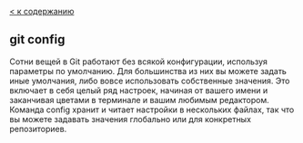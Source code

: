 [< к содержанию](./readme.md)

## git config

Сотни вещей в Git работают без всякой конфигурации, используя параметры по умолчанию. Для большинства из них вы можете задать иные умолчания, либо вовсе использовать собственные значения. Это включает в себя целый ряд настроек, начиная от вашего имени и заканчивая цветами в терминале и вашим любимым редактором. Команда config хранит и читает настройки в нескольких файлах, так что вы можете задавать значения глобально или для конкретных репозиториев.
